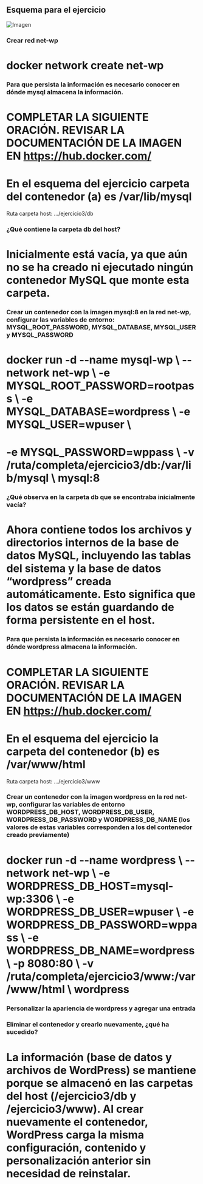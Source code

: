 ## Esquema para el ejercicio
![Imagen](esquema-ejercicio3.PNG)

### Crear red net-wp
# docker network create net-wp

### Para que persista la información es necesario conocer en dónde mysql almacena la información.
# COMPLETAR LA SIGUIENTE ORACIÓN. REVISAR LA DOCUMENTACIÓN DE LA IMAGEN EN https://hub.docker.com/
# En el esquema del ejercicio carpeta del contenedor (a) es /var/lib/mysql

Ruta carpeta host: .../ejercicio3/db

### ¿Qué contiene la carpeta db del host?
# Inicialmente está vacía, ya que aún no se ha creado ni ejecutado ningún contenedor MySQL que monte esta carpeta.

### Crear un contenedor con la imagen mysql:8  en la red net-wp, configurar las variables de entorno: MYSQL_ROOT_PASSWORD, MYSQL_DATABASE, MYSQL_USER y MYSQL_PASSWORD
# docker run -d --name mysql-wp \ --network net-wp \ -e MYSQL_ROOT_PASSWORD=rootpass \ -e MYSQL_DATABASE=wordpress \ -e MYSQL_USER=wpuser \
# -e MYSQL_PASSWORD=wppass \ -v /ruta/completa/ejercicio3/db:/var/lib/mysql \ mysql:8

### ¿Qué observa en la carpeta db que se encontraba inicialmente vacía?
# Ahora contiene todos los archivos y directorios internos de la base de datos MySQL, incluyendo las tablas del sistema y la base de datos “wordpress” creada automáticamente. Esto significa que los datos se están guardando de forma persistente en el host.

### Para que persista la información es necesario conocer en dónde wordpress almacena la información.
# COMPLETAR LA SIGUIENTE ORACIÓN. REVISAR LA DOCUMENTACIÓN DE LA IMAGEN EN https://hub.docker.com/
# En el esquema del ejercicio la carpeta del contenedor (b) es /var/www/html

Ruta carpeta host: .../ejercicio3/www

### Crear un contenedor con la imagen wordpress en la red net-wp, configurar las variables de entorno WORDPRESS_DB_HOST, WORDPRESS_DB_USER, WORDPRESS_DB_PASSWORD y WORDPRESS_DB_NAME (los valores de estas variables corresponden a los del contenedor creado previamente)
# docker run -d --name wordpress \ --network net-wp \ -e WORDPRESS_DB_HOST=mysql-wp:3306 \ -e WORDPRESS_DB_USER=wpuser \ -e WORDPRESS_DB_PASSWORD=wppass \ -e WORDPRESS_DB_NAME=wordpress \ -p 8080:80 \ -v /ruta/completa/ejercicio3/www:/var/www/html \ wordpress

### Personalizar la apariencia de wordpress y agregar una entrada

### Eliminar el contenedor y crearlo nuevamente, ¿qué ha sucedido?

# La información (base de datos y archivos de WordPress) se mantiene porque se almacenó en las carpetas del host (/ejercicio3/db y /ejercicio3/www). Al crear nuevamente el contenedor, WordPress carga la misma configuración, contenido y personalización anterior sin necesidad de reinstalar.


